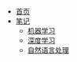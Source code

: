- [首页](https://limingluo.gethub.io/)
- [笔记]()
  - [机器学习](https://limingluo.github.io/machinelearning)
  - [深度学习](https://limingluo.github.io/deeplearning)
  - [自然语言处理](https://limingluo.github.io/nlp)
